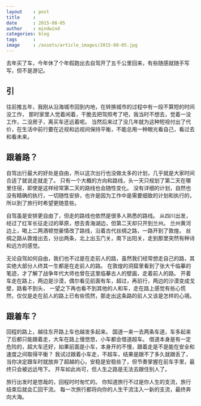 ```yaml
---
layout    : post
title     :
date      : 2015-08-05
author    : mindwind
categories: blog
tags      :
image     : /assets/article_images/2015-08-05.jpg
---
```



去年买了车，今年休了个年假跑出去自驾开了五千公里回来，有些随感就随手写写，但不是游记。


## 引
往前推五年，我刚从沿海城市回到内地，在转换城市的过程中有一段不算短的时间没工作，
那时家里人觉着闲着，干脆去把驾照考了吧，我当时不想去，觉着一没工作，二没房子，离买车还远着呢。
当然后来过了没几年就为这种短视付出了代价，在生活中前行要在近视和远视间保持平衡，不能总用一种眼光看自己，看过去和看未来。


## 跟着路？
自驾出行最大的好处是自由，所以这次出行也没做太多的计划，几乎就是大家时间合适了就说走就走了。
只有一个大概的方向和路线，头一天只规划了第二天在哪里住宿，即使是这样经常第二天的路线也会随性变化。
没有详细的计划，自然也没有精确的执行，一切随性安排，也许是因为工作中是需要细致的计划和执行的，所以到了旅行时希望更随意些。

自驾虽是安排更自由了，但走的路线也依然是很多人熟悉的路线。
从四川出发，经过了红军长征走过的草原，想去青海湖边，但第二天却只开到兰州。
兰州黄河边上，喝上二两酒顿觉豪情改了路线，沿着古代丝绸之路，一路开到了敦煌。
丝绸之路从敦煌出去，分出两条，北上出玉门关，南下出阳关，走到那里突然有种诗和远方的感觉。

无论自驾如何自由，我们也不过是在走前人的路，虽然我们经常想走自己的路，其实绝大部分人终其一生都是在走前人的路。
在敦煌的洞窟里看到了张大千临摹的笔迹，才了解了战争年代大师也曾在这里临摹古人的壁画，走着前人的路。
开着车走在路上，两边是沙漠，偶尔看见前面有车，超过，再前行，两边的沙漠变成戈壁，路看不到头，
一望之下再也看不到其他的人和车，走在路上感觉有些心慌然，仅仅是走在前人的路上已有些慌然，那走出这条路的前人又该是怎样的心境。


## 跟着车？
回程的路上，越往东开路上车也越发多起来。
国道一来一去两条车道，车多起来了后都只能跟着走，大车在路上慢悠悠，小车都会借道超车。
借道本身是有一定危险的，超大车还好，如果前面是小车，本身开的不慢，跟着走是不是能在安全和速度之间取得平衡？
我试过跟着小车走，不超车，结果是跟不了多久就跟丢了，当你决定跟车时就放弃了超越的心，安稳是安稳些了，但节奏掌握在前车手里，最终只会被远远甩下。
开车如此尚可，但人生之路是无法去跟住别人了。


旅行出发时是悠哉的，回程时时匆忙的。
你知道旅行不过是你人生的支流，旅行结束后就会汇回干流。
每一次旅行都将向你的人生干流注入一新的支流，最终奔向大海。

